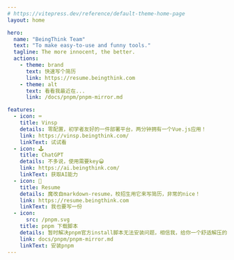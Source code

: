 ```yaml
---
# https://vitepress.dev/reference/default-theme-home-page
layout: home

hero:
  name: "BeingThink Team"
  text: "To make easy-to-use and funny tools."
  tagline: The more innocent, the better.
  actions:
    - theme: brand
      text: 快速写个简历
      link: https://resume.beingthink.com
    - theme: alt
      text: 看看我最近在...
      link: /docs/pnpm/pnpm-mirror.md

features:
  - icon: ⌨️
    title: Vinsp
    details: 零配置，初学者友好的一件部署平台，两分钟拥有一个Vue.js应用！
    link: https://vinsp.beingthink.com/
    linkText: 试试看
  - icon: 🕹️
    title: ChatGPT
    details: 不多说，使用需要key😀
    link: https://ai.beingthink.com/
    linkText: 获取AI能力
  - icon: 👔
    title: Resume
    details: 魔改自markdown-resume，校招生用它来写简历，非常的nice！
    link: https://resume.beingthink.com
    linkText: 我也要写一份
  - icon: 
      src: /pnpm.svg
    title: pnpm 下载脚本
    details: 暂时解决pnpm官方install脚本无法安装问题，相信我，给你一个舒适解压的进度条
    link: docs/pnpm/pnpm-mirror.md
    linkText: 安装pnpm
---
```


